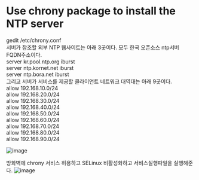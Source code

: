# Use chrony package to install the NTP server
gedit /etc/chrony.conf \
서버가 참조할 외부 NTP 웹사이트는 아래 3곳이다. 모두 한국 오픈소스 ntp서버 FQDN주소이다. \
server kr.pool.ntp.org iburst \
server ntp.kornet.net iburst \
server ntp.bora.net iburst \
그리고 서버가 서비스를 제공할 클라이언트 네트워크 대역대는 아래 9곳이다. \
allow 192.168.10.0/24 \
allow 192.168.20.0/24 \
allow 192.168.30.0/24 \
allow 192.168.40.0/24 \
allow 192.168.50.0/24 \
allow 192.168.60.0/24 \
allow 192.168.70.0/24 \
allow 192.168.80.0/24 \
allow 192.168.90.0/24 

![image](https://github.com/user-attachments/assets/ae6f7b6d-cf81-4574-b4b0-258828c07c1e)

방화벽에 chrony 서비스 허용하고 SELinux 비활성화하고 서비스실행파일을 실행해준다.
![image](https://github.com/user-attachments/assets/67b74218-12f7-42fa-915c-b49ee0077de7)
